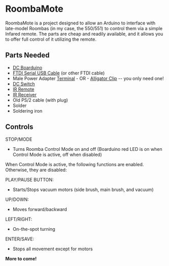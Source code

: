 RoombaMote
==========
RoombaMote is a project designed to allow an Arduino to interface with late-model Roombas (in my case, the 550/551) to control them via a simple Infared remote. The parts are cheap and readily available, and it allows you to offer full control of it utilizing the remote.

Parts Needed
------------
- [DC Boarduino]
- [FTDI Serial USB Cable] (or other FTDI cable)
- Male Power Adapter [Terminal] - OR - [Alligator Clip] -\- you only need one!
- [DC Switch]
- [IR Remote]
- [IR Receiver]
- Old PS/2 cable (with plug)
- Solder
- Soldering iron

Controls
--------
STOP/MODE
- Turns Roomba Control Mode on and off (Boarduino red LED is on when Control Mode is active, off when disabled)

When Control Mode is active, the following functions are enabled. Otherwise, they are disabled:

PLAY/PAUSE BUTTON:
- Starts/Stops vacuum motors (side brush, main brush, and vacuum)

UP/DOWN:
- Moves forward/backward

LEFT/RIGHT:
- On-the-spot turning

ENTER/SAVE:
- Stops all movement except for motors

**More to come!**

[DC Boarduino]:https://www.adafruit.com/products/72
[FTDI Serial USB Cable]:https://www.adafruit.com/products/70
[Terminal]:https://www.adafruit.com/products/369
[Alligator Clip]:https://www.adafruit.com/products/1329
[DC Switch]:https://www.adafruit.com/products/1125
[IR Remote]:https://www.adafruit.com/product/389
[IR Receiver]:https://www.adafruit.com/products/157
